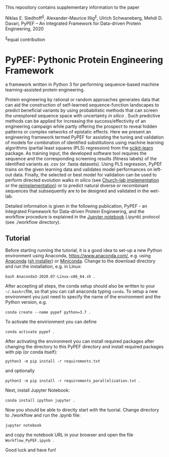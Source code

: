 This repository contains supplementary information to the paper

Niklas E. Siedhoff<sup>*§*</sup>, Alexander-Maurice Illig<sup>*§*</sup>, Ulrich Schwaneberg, Mehdi D. Davari, PyPEF – An Integrated Framework for Data-driven Protein Engineering, 2020 

<sup>*§*</sup>equal contribution

# PyPEF: Pythonic Protein Engineering Framework

a framework written in Python 3 for performing sequence-based machine learning-assisted protein engineering.

Protein engineering by rational or random approaches generates data
that can aid the construction of self-learned sequence-function
landscapes to predict beneficial variants by using probabilistic methods that can screen the unexplored sequence space with uncertainty *in silico* .
Such predictive methods can be applied for increasing the success/effectivity of an
engineering campaign while partly offering the prospect to reveal hidden patterns or
complex networks of epistatic effects. Here we present an engineering framework termed
PyPEF for assisting the tuning and validation of models
for combination of identified substitutions using machine learning algorithms (partial least squares (PLS) regression)
from the [scikit-learn](https://github.com/scikit-learn/scikit-learn) package.
As training input, the developed software tool requires the sequence and 
the corresponding screening results (fitness labels) of the
identified variants as .csv (or .fasta datasets). Using PLS regression, PyPEF trains
on the given learning data and validates model performances on left-out data.
Finally, the selected or best model for validation can be
used to perform directed evolution walks *in silico* (see [Church-lab implementation](https://github.com/churchlab/UniRep) or the [reimplementation](https://github.com/ivanjayapurna/low-n-protein-engineering)) or to predict natural diverse or recombinant sequences that
subsequently are to be designed and validated in the wet-lab.


Detailed information is given in the following publication, PyPEF - an Integrated Framework for Data-driven Protein Engineering, and the
workflow procedure is explained in the [Jupyter notebook](/workflow/Workflow_PyPEF.ipynb) (.ipynb) protocol (see
./workflow directory).  

## Tutorial

Before starting running the tutorial, it is a good idea to set-up a new Python environment using Anaconda, https://www.anaconda.com/, e.g. using [Anaconda](https://www.anaconda.com/products/individual) ([sh installer](https://repo.anaconda.com/archive/Anaconda3-2020.07-Linux-x86_64.sh)) or [Miniconda](https://docs.conda.io/en/latest/miniconda.html).
Change to the download directory and run the installation, e.g. in Linux:

`bash Anaconda3-2020.07-Linux-x86_64.sh`  .

After accepting all steps, the conda setup should also be written to your `~/.bashrc`file, so that you can call anaconda typing `conda`.
To setup a new environment you just need to specify the name of the environment and the Python version, e.g.

`conda create --name pypef python=3.7`  .

To activate the envirionment you can define

`conda activate pypef`  .

After activating the environment you can install required packages after changing the directory to this PyPEF directory and install required
packages with pip (or conda itself):

`python3 -m pip install -r requirements.txt`

and optionally

`python3 -m pip install -r requirements_parallelization.txt`  .

Next, install Jupyter Notebook:

`conda install ipython jupyter`  .

Now you should be able to directly start with the tuorial. Change directory to ./workflow and run the .ipynb file:

`jupyter notebook`  

and copy the notebook URL in your browser and open the file `Workflow_PyPEF.ipynb`  .

Good luck and have fun!
